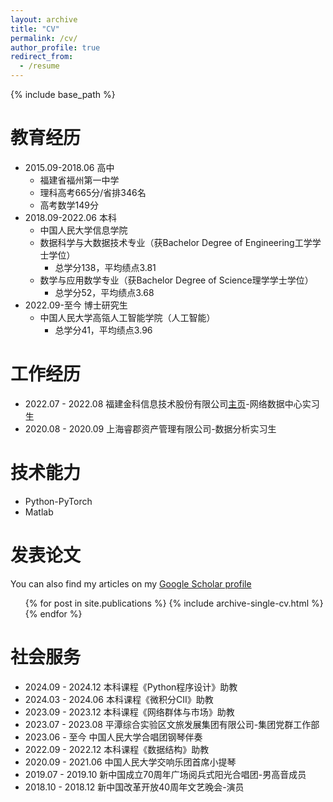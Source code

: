 ```yaml
---
layout: archive
title: "CV"
permalink: /cv/
author_profile: true
redirect_from:
  - /resume
---
```


{% include base_path %}

教育经历
======
* 2015.09-2018.06    高中
    * 福建省福州第一中学
    * 理科高考665分/省排346名
    * 高考数学149分
* 2018.09-2022.06    本科
    * 中国人民大学信息学院
    * 数据科学与大数据技术专业（获Bachelor Degree of Engineering工学学士学位）
        * 总学分138，平均绩点3.81
    * 数学与应用数学专业（获Bachelor Degree of Science理学学士学位）
        * 总学分52，平均绩点3.68
* 2022.09-至今    博士研究生
    * 中国人民大学高瓴人工智能学院（人工智能）
		* 总学分41，平均绩点3.96

工作经历
======
* 2022.07 - 2022.08 福建金科信息技术股份有限公司[主页](https://www.goldtech.com.cn/)-网络数据中心实习生
* 2020.08 - 2020.09 上海睿郡资产管理有限公司-数据分析实习生


技术能力
======
* Python-PyTorch
* Matlab

发表论文
======

You can also find my articles on my [Google Scholar profile]({{site.author.googlescholar}})


  <ul>{% for post in site.publications %}
    {% include archive-single-cv.html %}
  {% endfor %}</ul>
  

社会服务
======
* 2024.09 - 2024.12 本科课程《Python程序设计》助教
* 2024.03 - 2024.06 本科课程《微积分CII》助教
* 2023.09 - 2023.12 本科课程《网络群体与市场》助教
* 2023.07 - 2023.08 平潭综合实验区文旅发展集团有限公司-集团党群工作部
* 2023.06 - 至今 中国人民大学合唱团钢琴伴奏
* 2022.09 - 2022.12 本科课程《数据结构》助教
* 2020.09 - 2021.06 中国人民大学交响乐团首席小提琴
* 2019.07 - 2019.10 新中国成立70周年广场阅兵式阳光合唱团-男高音成员
* 2018.10 - 2018.12 新中国改革开放40周年文艺晚会-演员